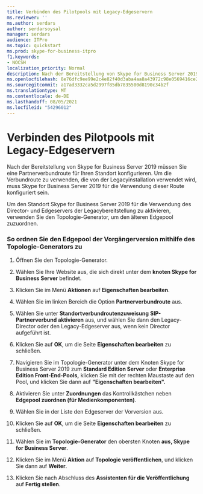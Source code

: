 ```yaml
---
title: Verbinden des Pilotpools mit Legacy-Edgeservern
ms.reviewer: ''
ms.author: serdars
author: serdarsoysal
manager: serdars
audience: ITPro
ms.topic: quickstart
ms.prod: skype-for-business-itpro
f1.keywords:
- NOCSH
localization_priority: Normal
description: Nach der Bereitstellung von Skype for Business Server 2019 müssen Sie eine Partnerverbundroute für Ihren Standort konfigurieren. Um die Verbundroute zu verwenden, die von der Legacyinstallation verwendet wird, muss Skype for Business Server 2019 für die Verwendung dieser Route konfiguriert sein.
ms.openlocfilehash: 8e76dfc9ee99e2c4e82f40d3aba4aa8a43972c98e0569416ce293b2cfc012d96
ms.sourcegitcommit: a17ad3332ca5d2997f85db7835500d8190c34b2f
ms.translationtype: MT
ms.contentlocale: de-DE
ms.lasthandoff: 08/05/2021
ms.locfileid: "54296012"
---
```

# <a name="connect-pilot-pool-to-legacy-edge-servers"></a>Verbinden des Pilotpools mit Legacy-Edgeservern

Nach der Bereitstellung von Skype for Business Server 2019 müssen Sie eine Partnerverbundroute für Ihren Standort konfigurieren. Um die Verbundroute zu verwenden, die von der Legacyinstallation verwendet wird, muss Skype for Business Server 2019 für die Verwendung dieser Route konfiguriert sein. 
  
Um den Standort Skype for Business Server 2019 für die Verwendung des Director- und Edgeservers der Legacybereitstellung zu aktivieren, verwenden Sie den Topologie-Generator, um den älteren Edgepool zuzuordnen.
  
### <a name="to-associate-the-legacy-edge-pool-by-using-topology-builder"></a>So ordnen Sie den Edgepool der Vorgängerversion mithilfe des Topologie-Generators zu

1. Öffnen Sie den Topologie-Generator. 
    
2. Wählen Sie Ihre Website aus, die sich direkt unter dem **knoten Skype for Business Server** befindet. 
    
3. Klicken Sie im Menü **Aktionen** auf **Eigenschaften bearbeiten**.
    
4. Wählen Sie im linken Bereich die Option **Partnerverbundroute** aus.
    
5. Wählen Sie unter **Standortverbundroutenzuweisung** **SIP-Partnerverbund aktivieren** aus, und wählen Sie dann den Legacy-Director oder den Legacy-Edgeserver aus, wenn kein Director aufgeführt ist.
  
6. Klicken Sie auf **OK**, um die Seite **Eigenschaften bearbeiten** zu schließen. 
    
7. Navigieren Sie im Topologie-Generator unter dem Knoten Skype for Business Server 2019 zum **Standard Edition Server** oder **Enterprise Edition Front-End-Pools,** klicken Sie mit der rechten Maustaste auf den Pool, und klicken Sie dann auf **"Eigenschaften bearbeiten".**
    
8. Aktivieren Sie unter **Zuordnungen** das Kontrollkästchen neben **Edgepool zuordnen (für Medienkomponenten)**. 
    
9. Wählen Sie in der Liste den Edgeserver der Vorversion aus. 
  
10. Klicken Sie auf **OK**, um die Seite **Eigenschaften bearbeiten** zu schließen. 
    
11. Wählen Sie im **Topologie-Generator** den obersten Knoten **aus, Skype for Business Server**.
    
12. Klicken Sie im Menü **Aktion** auf **Topologie veröffentlichen**, und klicken Sie dann auf **Weiter**.
    
13. Klicken Sie nach Abschluss des **Assistenten für die Veröffentlichung** auf **Fertig stellen**.
    

